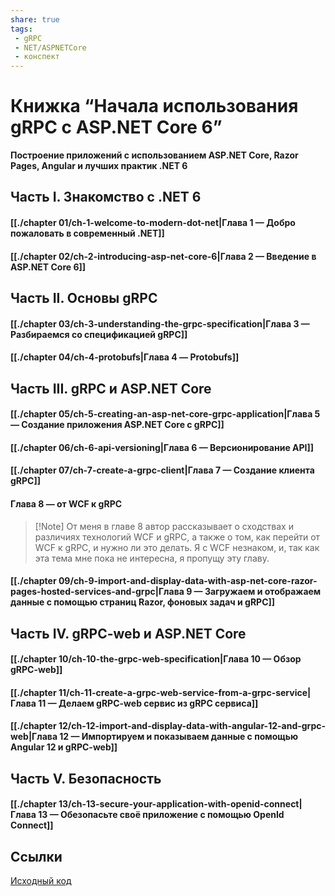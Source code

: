 ```yaml
---
share: true
tags:
 - gRPC
 - NET/ASPNETCore
 - конспект
---
```

# Книжка “Начала использования gRPC с ASP.NET Core 6”
**Построение приложений с использованием ASP.NET Core, Razor Pages, Angular и лучших практик .NET 6**

## Часть I. Знакомство с .NET 6
#### [[./chapter 01/ch-1-welcome-to-modern-dot-net|Глава 1 — Добро пожаловать в современный .NET]]
#### [[./chapter 02/ch-2-introducing-asp-net-core-6|Глава 2 — Введение в ASP.NET Core 6]]
## Часть II. Основы gRPC
#### [[./chapter 03/ch-3-understanding-the-grpc-specification|Глава 3 — Разбираемся со спецификацией gRPC]]
#### [[./chapter 04/ch-4-protobufs|Глава 4 — Protobufs]]
## Часть III. gRPC и ASP.NET Core
#### [[./chapter 05/ch-5-creating-an-asp-net-core-grpc-application|Глава 5 — Создание приложения ASP.NET Core с gRPC]]
#### [[./chapter 06/ch-6-api-versioning|Глава 6 — Версионирование API]]
#### [[./chapter 07/ch-7-create-a-grpc-client|Глава 7 — Создание клиента gRPC]]
#### Глава 8 — от WCF к gRPC
> [!Note] От меня
> в главе 8 автор рассказывает о сходствах и различиях технологий WCF и gRPC, а также о том, как перейти от WCF к gRPC, и нужно ли это делать. Я с WCF незнаком, и, так как эта тема мне пока не интересна, я пропущу эту главу.

#### [[./chapter 09/ch-9-import-and-display-data-with-asp-net-core-razor-pages-hosted-services-and-grpc|Глава 9 — Загружаем и отображаем данные с помощью страниц Razor, фоновых задач и gRPC]]
## Часть IV. gRPC-web и ASP.NET Core
#### [[./chapter 10/ch-10-the-grpc-web-specification|Глава 10 — Обзор gRPC-web]]
#### [[./chapter 11/ch-11-create-a-grpc-web-service-from-a-grpc-service|Глава 11 — Делаем gRPC-web сервис из gRPC сервиса]]
#### [[./chapter 12/ch-12-import-and-display-data-with-angular-12-and-grpc-web|Глава 12 — Импортируем и показываем данные с помощью Angular 12 и gRPC-web]]
## Часть V. Безопасность
#### [[./chapter 13/ch-13-secure-your-application-with-openid-connect|Глава 13 — Обезопасьте своё приложение с помощью OpenId Connect]]

## Ссылки
[Исходный код](https://github.com/Apress/beg-grpc-w-asp.net-core-6)